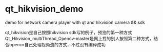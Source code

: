 # qt_hikvision_demo
demo for network camera player with qt and hikvision camera && sdk

qt_hikvision是自己按照hikvision sdk写的例子，预览的第一种方式
Qt_Hikvision_multiThread_Opencv-master是网上找的别人按照第二种方式，结合opencv自己处理视频流的方式，不过没有编译成功